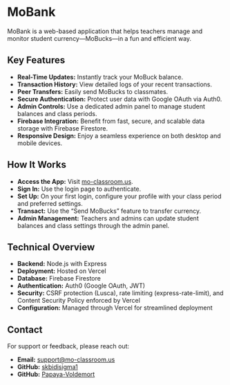 # MoBank

MoBank is a web-based application that helps teachers manage and monitor student currency—MoBucks—in a fun and efficient way.

## Key Features
- **Real-Time Updates:** Instantly track your MoBuck balance.
- **Transaction History:** View detailed logs of your recent transactions.
- **Peer Transfers:** Easily send MoBucks to classmates.
- **Secure Authentication:** Protect user data with Google OAuth via Auth0.
- **Admin Controls:** Use a dedicated admin panel to manage student balances and class periods.
- **Firebase Integration:** Benefit from fast, secure, and scalable data storage with Firebase Firestore.
- **Responsive Design:** Enjoy a seamless experience on both desktop and mobile devices.

## How It Works
- **Access the App:** Visit [mo-classroom.us](https://mo-classroom.us).
- **Sign In:** Use the login page to authenticate.
- **Set Up:** On your first login, configure your profile with your class period and preferred settings.
- **Transact:** Use the “Send MoBucks” feature to transfer currency.
- **Admin Management:** Teachers and admins can update student balances and class settings through the admin panel.

## Technical Overview
- **Backend:** Node.js with Express
- **Deployment:** Hosted on Vercel
- **Database:** Firebase Firestore
- **Authentication:** Auth0 (Google OAuth, JWT)
- **Security:** CSRF protection (Lusca), rate limiting (express-rate-limit), and Content Security Policy enforced by Vercel
- **Configuration:** Managed through Vercel for streamlined deployment

## Contact
For support or feedback, please reach out:
- **Email:** [support@mo-classroom.us](mailto:support@mo-classroom.us)
- **GitHub:** [skbidisigma1](https://github.com/skbidisigma1)
- **GitHub:** [Papaya-Voldemort](https://github.com/Papaya-Voldemort)
